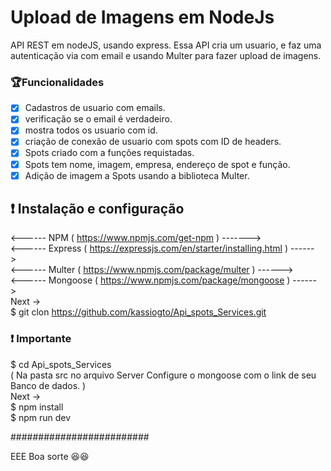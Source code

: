 # Upload de Imagens em NodeJs
<p> API REST em nodeJS, usando express. Essa API cria um usuario, e faz uma autenticação via com email e usando Multer para fazer upload de imagens. </p>

### :trophy:Funcionalidades

- [x] Cadastros de usuario com emails.
- [x] verificação se o email é verdadeiro.
- [x] mostra todos os usuario com id.
- [x] criação de conexão de usuario com spots com ID de headers.
- [x] Spots criado com a funções requistadas.
- [x] Spots tem nome, imagem, empresa, endereço de spot e função.
- [x] Adição de imagem a Spots usando a biblioteca Multer. 

## :exclamation: Instalação e configuração
<------ NPM ( https://www.npmjs.com/get-npm ) ------->
<br>
<------ Express ( https://expressjs.com/en/starter/installing.html ) ------>
<br>
<------ Multer ( https://www.npmjs.com/package/multer ) ------>
<br>
<------ Mongoose ( https://www.npmjs.com/package/mongoose ) ------>
<br>
Next -> 
<br>
$ git clon https://github.com/kassiogto/Api_spots_Services.git
### :exclamation: Importante
$ cd Api_spots_Services
<br>
 ( Na pasta src no arquivo Server Configure o mongoose com o link de seu Banco de dados. )
<br>
Next ->
<br>
$ npm install 
<br>
$ npm run dev 
<p> #########################</p>

EEE Boa sorte  :satisfied::satisfied:
